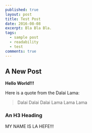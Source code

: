 ```yaml
---
published: true
layout: post
title: Test Post
date: 2016-08-08
excerpt: Bla Bla Bla.
tags:
  - sample post
  - readability
  - test
comments: true
---
```

## A New Post

**Hello World!!!**

Here is a quote from the Dalai Lama:

> Dalai Dalai 
Dalai Lama Lama Lama

### An H3 Heading

MY NAME IS LA HEFE!!!
